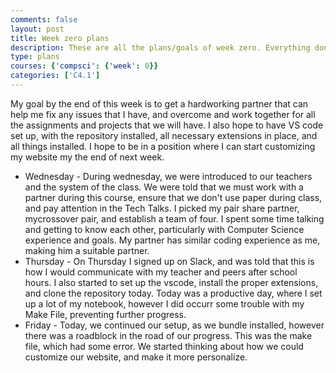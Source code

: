 ```yaml
---
comments: false
layout: post
title: Week zero plans
description: These are all the plans/goals of week zero. Everything done in class will also be included in this section.
type: plans
courses: {'compsci': {'week': 0}}
categories: ['C4.1']
---
```


My goal by the end of this week is to get a hardworking partner that can help me fix any issues that I have, and overcome and work together for all the assignments and projects that we will have. I also hope to have VS code set up, with the repository installed, all necessary extensions in place, and all things installed. I hope to be in a position where I can start customizing my website my the end of next week.
- Wednesday - During wednesday, we were introduced to our teachers and the system of the class. We were told that we must work with a partner during this course, ensure that we don't use paper during class, and pay attention in the Tech Talks. I picked my pair share partner, mycrossover pair, and establish a team of four. I spent some time talking and getting to know each other, particularly with Computer Science experience and goals. My partner has similar coding experience as me, making him a suitable partner.
- Thursday - On Thursday I signed up on Slack, and was told that this is how I would communicate with my teacher and peers after school hours. I also started to set up the vscode, install the proper extensions, and clone the repository today. Today was a productive day, where I set up a lot of my notebook, however I did occurr some trouble with my Make File, preventing further progress.
- Friday - Today, we continued our setup, as we bundle installed, however there was a roadblock in the road of our progress. This was the make file, which had some error. We started thinking about how we could customize our website, and make it more personalize.
